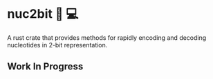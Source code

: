 # nuc2bit 🧬 💻

A rust crate that provides methods for rapidly encoding and decoding nucleotides in 2-bit representation.

## Work In Progress
